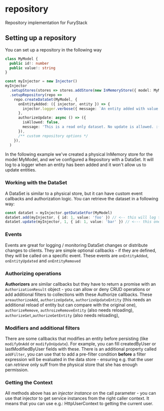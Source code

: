 # repository

Repository implementation for FuryStack

## Setting up a repository

You can set up a repository in the following way

```ts
class MyModel {
  public id!: number
  public value!: string
}

const myInjector = new Injector()
myInjector
  .setupStores(stores => stores.addStore(new InMemoryStore({ model: MyModel, primaryKey: 'id' })))
  .setupRepository(repo =>
    repo.createDataSet(MyModel, {
      onEntityAdded: ({ injector, entity }) => {
        injector.logger.verbose({ message: `An entity added with value '${entity.value}'` })
      },
      authorizeUpdate: async () => ({
        isAllowed: false,
        message: 'This is a read only dataset. No update is allowed. :(',
      }),
      /** custom repository options */
    }),
  )
```

In the following example we've created a physical InMemory store for the model MyModel, and we've configured a Repository with a DataSet.
It will log to a logger when an entity has been added and it won't allow us to update entities.

### Working with the DataSet

A DataSet is similar to a physical store, but it can have custom event callbacks and authorization logic.
You can retrieve the dataset in a following way:

```ts
const dataSet = myInjector.getDataSetFor(MyModel)
dataSet.add(myInjector, { id: 1, value: 'foo' }) // <-- this will log to a logger
dataSet.update(myInjector, 1, { id: 1, value: 'bar' }) // <--- this one will be rejected
```

### Events
Events are great for logging / monitoring DataSet changes or distribute changes to clients. They are simple optional callbacks - if they are defined, they will be called on a specific event. These events are `onEntityAdded`, `onEntityUpdated` and `onEntityRemoved`

### Authorizing operations
**Authorizers** are similar callbacks but they have to return a promise with an `AuthorizationResult` object - you can allow or deny CRUD operations or add additional filters to collections with these Authorize callbacks. These `areauthorizeAdd`, `authorizeUpdate`, `authorizeUpdateEntity` (this needs an additional reload of entity but can compare with the original one), `authorizeRemove`, `authroizeRemoveEntity` (also needs reloading), `authorizeGet`,`authorizeGetEntity` (also needs reloading),

### Modifiers and additional filters
There are some callbacks that modifies an entity before persisting (like `modifyOnAdd` or `modifyOnUpdate`). For example, you can fill createdByUser or lastModifiedByUser fields with these.
There is an additional property called `addFilter`, you can use that to add a pre-filter condition **before** a filter expression will be evaluated in the data store - ensuring e.g. that the user can _retrieve_ only suff from the physical store that she has enough permission.

### Getting the Context
All methods above has an _injector instance_ on the call parameter - you can use that injector to get service instances from the right caller context. It means that you can use e.g.: HttpUserContext to getting the current user.